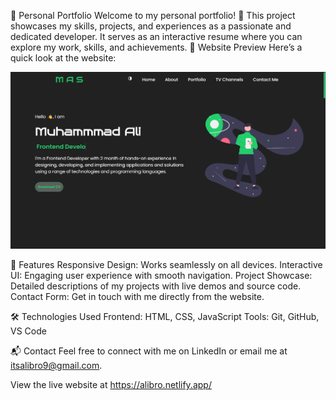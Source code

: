 🚀 Personal Portfolio
Welcome to my personal portfolio! 🎉
This project showcases my skills, projects, and experiences as a passionate and dedicated developer. It serves as an interactive resume where you can explore my work, skills, and achievements.
🚀 Website Preview
Here’s a quick look at the website:

![Website Screenshot](./images/screen-1.png)

🌟 Features
Responsive Design: Works seamlessly on all devices.
Interactive UI: Engaging user experience with smooth navigation.
Project Showcase: Detailed descriptions of my projects with live demos and source code.
Contact Form: Get in touch with me directly from the website.

🛠️ Technologies Used
Frontend: HTML, CSS, JavaScript
Tools: Git, GitHub, VS Code

📬 Contact
Feel free to connect with me on LinkedIn or email me at itsalibro9@gmail.com.

View the live website at https://alibro.netlify.app/




